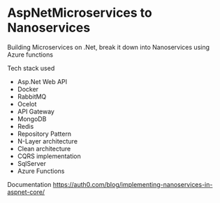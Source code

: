# AspNetMicroservices to Nanoservices

Building Microservices on .Net, break it down into Nanoservices using Azure functions

Tech stack used 
- Asp.Net Web API 
- Docker 
- RabbitMQ 
- Ocelot 
- API Gateway
- MongoDB
- Redis
- Repository Pattern
- N-Layer architecture
- Clean architecture
- CQRS implementation
- SqlServer
- Azure Functions


Documentation
https://auth0.com/blog/implementing-nanoservices-in-aspnet-core/
